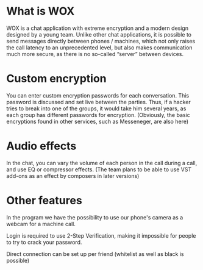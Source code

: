 # What is WOX
WOX is a chat application with extreme encryption and a modern design designed by a young team. Unlike other chat applications, it is possible to send messages directly between phones / machines, which not only raises the call latency to an unprecedented level, but also makes communication much more secure, as there is no so-called “server” between devices.

# Custom encryption
You can enter custom encryption passwords for each conversation. This password is discussed and set live between the parties. Thus, if a hacker tries to break into one of the groups, it would take him several years, as each group has different passwords for encryption. (Obviously, the basic encryptions found in other services, such as Messeneger, are also here)

# Audio effects

In the chat, you can vary the volume of each person in the call during a call, and use EQ or compressor effects. (The team plans to be able to use VST add-ons as an effect by composers in later versions)

# Other features
In the program we have the possibility to use our phone's camera as a webcam for a machine call.

Login is required to use 2-Step Verification, making it impossible for people to try to crack your password.

Direct connection can be set up per friend (whitelist as well as black is possible)


<!--

**Here are some ideas to get you started:**

🙋‍♀️ A short introduction - what is your organization all about?
🌈 Contribution guidelines - how can the community get involved?
👩‍💻 Useful resources - where can the community find your docs? Is there anything else the community should know?
🍿 Fun facts - what does your team eat for breakfast?
🧙 Remember, you can do mighty things with the power of [Markdown](https://docs.github.com/github/writing-on-github/getting-started-with-writing-and-formatting-on-github/basic-writing-and-formatting-syntax)
-->
